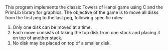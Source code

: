 This program implements the classic Towers of Hanoi game using C and the PrimLib library for graphics. 
The objective of the game is to move all disks from the first peg to the last peg, following specific rules:

1. Only one disk can be moved at a time.
2. Each move consists of taking the top disk from one stack and placing it on top of another stack.
3. No disk may be placed on top of a smaller disk.
